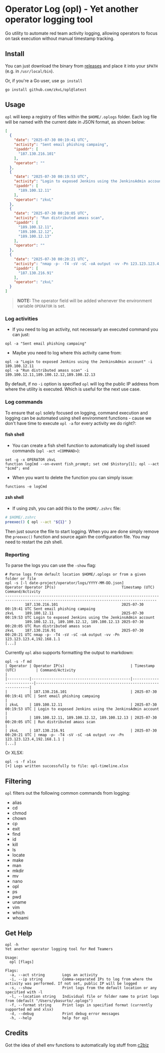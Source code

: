 # Operator Log (opl) - Yet another operator logging tool

Go utility to automate red team activity logging, allowing operators to focus on task execution without manual timestamp tracking.

## Install

You can just download the binary from [releases](https://github.com/zkvL/opl/releases) and place it into your `$PATH` (e.g. in `/usr/local/bin`).

Or, if you're a Go user, use `go install`
```shell
go install github.com/zkvL/opl@latest
```

## Usage 
`opl` will keep a registry of files within the `$HOME/.oplogs` folder. Each log file will be named with the current date in JSON format, as shown below:
```json
[
  {
    "date": "2025-07-30 00:19:41 UTC",
    "activity": "Sent email phishing campaing",
    "ipaddr": [
      "187.130.216.101"
    ],
    "operator": ""
  },
  {
    "date": "2025-07-30 00:19:53 UTC",
    "activity": "Login to exposed Jenkins using the JenkinsAdmin account",
    "ipaddr": [
      "189.100.12.11"
    ],
    "operator": "zkvL"
  },
  {
    "date": "2025-07-30 00:20:05 UTC",
    "activity": "Run distributed amass scan",
    "ipaddr": [
      "189.100.12.11",
      "189.100.12.12",
      "189.100.12.13"
    ],
    "operator": ""
  },
  {
    "date": "2025-07-30 00:20:21 UTC",
    "activity": "nmap -p- -T4 -sV -sC -oA output -vv -Pn 123.123.123.4,192.168.1.1",
    "ipaddr": [
      "187.130.216.91"
    ],
    "operator": "zkvL"
  }
]
```

> **NOTE:** The operator field will be added whenever the environment variable `OPERATOR` is set.

### Log activities
- If you need to log an activity, not necessarly an executed command you can just:
```shell
opl -a "Sent email phishing campaing"
```

- Maybe you need to log where this activity came from:
```shell
opl -a "Login to exposed Jenkins using the JenkinsAdmin account" -i 189.100.12.11
opl -a "Run distributed amass scan" -i 189.100.12.11,189.100.12.12,189.100.12.13
```

By default, if no `-i` option is specified `opl` will log the public IP address from where the utility is executed. Which is useful for the next use case.

### Log commands
To ensure that `opl` solely focused on logging, command execution and logging can be automated using shell environment functions - cause we don't have time to execute `opl -a` for every activity we do right?:

#### fish shell
- You can create a fish shell function to automatically log shell issued commands (`opl -act <COMMAND>`):

```shell
set -g -x OPERATOR zkvL
function logCmd --on-event fish_prompt; set cmd $history[1]; opl --act "$cmd"; end
```

- When you want to delete the function you can simply issue:
```shell
functions -e logCmd
```

#### zsh shell
- If using zsh, you can add this to the `$HOME/.zshrc` file:

```bash
# $HOME/.zshrc
preexec() { opl --act "${1}" }
```

Then just source the file to start logging. When you are done simply remove the `preexec()` function and source again the configuration file.
You may need to restart the zsh shell.

### Reporting
To parse the logs you can use the `-show` flag:

```shell
# Parse logs from default location $HOME/.oplogs or from a given folder or file
opl -s [-l date-project/operator/logs/YYYY-MM-DD.json]
Operator Operator IP(s)                              Timestamp (UTC)         Command/Activity                                                 
-------------------------------------------------------------------------------------------------------------------------------------------
         187.130.216.101                             2025-07-30 00:19:41 UTC Sent email phishing campaing                                     
zkvL     189.100.12.11                               2025-07-30 00:19:53 UTC Login to exposed Jenkins using the JenkinsAdmin account          
         189.100.12.11, 189.100.12.12, 189.100.12.13 2025-07-30 00:20:05 UTC Run distributed amass scan                                       
zkvL     187.130.216.91                              2025-07-30 00:20:21 UTC nmap -p- -T4 -sV -sC -oA output -vv -Pn 123.123.123.4,192.168.1.1
[...]
```

Currently `opl` also supports formatting the output to markdown:
```shell
opl -s -f md
| Operator | Operator IP(s)                              | Timestamp (UTC)         | Command/Activity                                                  |
|----------|---------------------------------------------|-------------------------|-------------------------------------------------------------------|
|          | 187.130.216.101                             | 2025-07-30 00:19:41 UTC | Sent email phishing campaing                                      |
| zkvL     | 189.100.12.11                               | 2025-07-30 00:19:53 UTC | Login to exposed Jenkins using the JenkinsAdmin account           |
|          | 189.100.12.11, 189.100.12.12, 189.100.12.13 | 2025-07-30 00:20:05 UTC | Run distributed amass scan                                        |
| zkvL     | 187.130.216.91                              | 2025-07-30 00:20:21 UTC | nmap -p- -T4 -sV -sC -oA output -vv -Pn 123.123.123.4,192.168.1.1 |
[...]
```

Or XLSX:
```shell
opl -s -f xlsx
[+] Logs written successfully to file: opl-timeline.xlsx
```

## Filtering

`opl` filters out the following common commands from logging:
- alias
- cd
- chmod
- chown
- cp
- exit
- find
- id
- kill
- ls
- locate
- make
- man
- mkdir
- mv
- nano
- opl
- ps
- pwd
- uname
- vim
- which
- whoami

## Get Help
```shell
opl -h
Yet another operator logging tool for Red Teamers

Usage:
  opl [flags]

Flags:
  -a, --act string        Logs an activity
  -i, --ip string         Comma-separated IPs to log from where the activity was performed. If not set, public IP will be logged
  -s, --show              Print logs from the default location or any specified with -l
  -l, --location string   Individual file or folder name to print logs from (default "/Users/ybasurto/.oplogs")
  -f, --format string     Print logs in specified format (currently supported md and xlsx)
  -d, --debug             Print debug error messages
  -h, --help              help for opl
```

## Credits
Got the idea of shell env functions to automatically log stuff from [c2biz](https://github.com/c2biz)